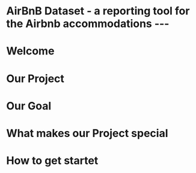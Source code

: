 # AirBnB Dataset - a reporting tool for the Airbnb accommodations ---
# Welcome
# Our Project
# Our Goal
# What makes our Project special
# How to get startet


